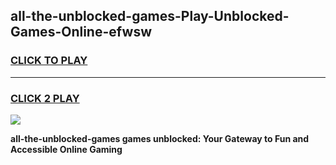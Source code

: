 
## all-the-unblocked-games-Play-Unblocked-Games-Online-efwsw
<h3>
<a href="https://premium76.site?title=all-the-unblocked-games&ref=25A">CLICK TO PLAY</a></h3>
<hr>

<h3>
<a href="https://premium76.site?title=all-the-unblocked-games&ref=25A">CLICK 2 PLAY</a>
  
</h3>

<a href="https://premium76.site?title=all-the-unblocked-games&ref=25A"><img src="https://clearcache.store/games.png"></a>


**all-the-unblocked-games games unblocked: Your Gateway to Fun and Accessible Online Gaming**
